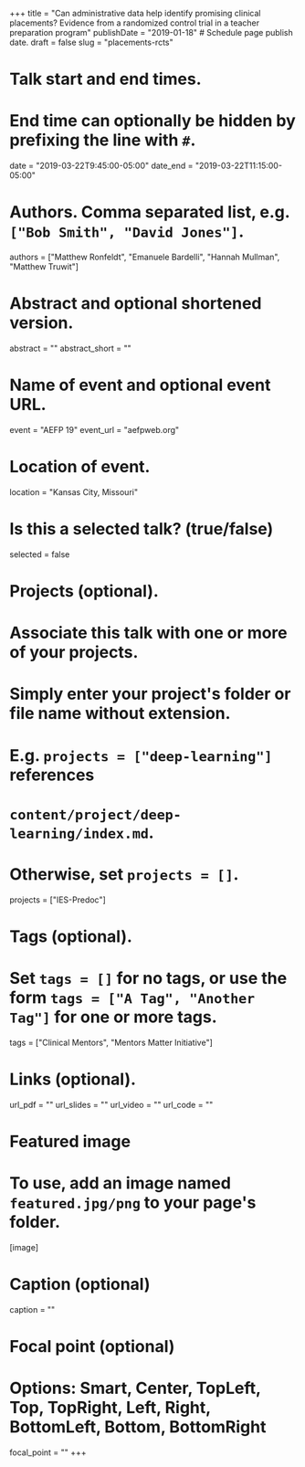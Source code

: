 +++
title = "Can administrative data help identify promising clinical placements? Evidence from a randomized control trial in a teacher preparation program"
publishDate = "2019-01-18"  # Schedule page publish date.
draft = false
slug = "placements-rcts"

# Talk start and end times.
#   End time can optionally be hidden by prefixing the line with `#`.
date = "2019-03-22T9:45:00-05:00"
date_end = "2019-03-22T11:15:00-05:00"

# Authors. Comma separated list, e.g. `["Bob Smith", "David Jones"]`.
authors = ["Matthew Ronfeldt", "Emanuele Bardelli", "Hannah Mullman", "Matthew Truwit"]

# Abstract and optional shortened version.
abstract = ""
abstract_short = ""

# Name of event and optional event URL.
event = "AEFP 19"
event_url = "aefpweb.org"

# Location of event.
location = "Kansas City, Missouri"

# Is this a selected talk? (true/false)
selected = false

# Projects (optional).
#   Associate this talk with one or more of your projects.
#   Simply enter your project's folder or file name without extension.
#   E.g. `projects = ["deep-learning"]` references
#   `content/project/deep-learning/index.md`.
#   Otherwise, set `projects = []`.
projects = ["IES-Predoc"]

# Tags (optional).
#   Set `tags = []` for no tags, or use the form `tags = ["A Tag", "Another Tag"]` for one or more tags.
tags = ["Clinical Mentors", "Mentors Matter Initiative"]

# Links (optional).
url_pdf = ""
url_slides = ""
url_video = ""
url_code = ""

# Featured image
# To use, add an image named `featured.jpg/png` to your page's folder.
[image]
  # Caption (optional)
  caption = ""

  # Focal point (optional)
  # Options: Smart, Center, TopLeft, Top, TopRight, Left, Right, BottomLeft, Bottom, BottomRight
  focal_point = ""
+++
